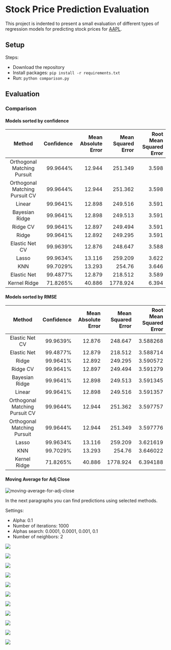 # Stock Price Prediction Evaluation

This project is indented to present a small evaluation of different types of regression models for predicting stock prices for [AAPL](https://finance.yahoo.com/quote/AAPL/history?p=AAPL).

## Setup

Steps:

- Download the repository
- Install packages: `pip install -r requirements.txt`
- Run: `python comparison.py`

## Evaluation

### Comparison

#### Models sorted by confidence

| Method | Confidence | Mean Absolute Error | Mean Squared Error | Root Mean Squared Error |
| :---: | ---: | ---: | ---: | ---: |
| Orthogonal Matching Pursuit | 99.9644% | 12.944 | 251.349 | 3.598 |
| Orthogonal Matching Pursuit CV | 99.9644% | 12.944 | 251.362 | 3.598 |
| Linear | 99.9641% | 12.898 | 249.516 | 3.591 |
| Bayesian Ridge | 99.9641% | 12.898 | 249.513 | 3.591 |
| Ridge CV | 99.9641% | 12.897 | 249.494 | 3.591 |
| Ridge | 99.9641% | 12.892 | 249.295 | 3.591 |
| Elastic Net CV | 99.9639% | 12.876 | 248.647 | 3.588 |
| Lasso | 99.9634% | 13.116 | 259.209 | 3.622 |
| KNN | 99.7029% | 13.293 | 254.76 | 3.646 |
| Elastic Net | 99.4877% | 12.879 | 218.512 | 3.589 |
| Kernel Ridge | 71.8265% | 40.886 | 1778.924 | 6.394 |

#### Models sorted by RMSE

| Method | Confidence | Mean Absolute Error | Mean Squared Error | Root Mean Squared Error |
| :---: | ---: | ---: | ---: | ---: |
| Elastic Net CV | 99.9639% | 12.876 | 248.647 | 3.588268 |
| Elastic Net | 99.4877% | 12.879 | 218.512 | 3.588714 |
| Ridge | 99.9641% | 12.892 | 249.295 | 3.590572 |
| Ridge CV | 99.9641% | 12.897 | 249.494 | 3.591279 |
| Bayesian Ridge | 99.9641% | 12.898 | 249.513 | 3.591345 |
| Linear | 99.9641% | 12.898 | 249.516 | 3.591357 |
| Orthogonal Matching Pursuit CV | 99.9644% | 12.944 | 251.362 | 3.597757 |
| Orthogonal Matching Pursuit | 99.9644% | 12.944 | 251.349 | 3.597776 |
| Lasso | 99.9634% | 13.116 | 259.209 | 3.621619 |
| KNN | 99.7029% | 13.293 | 254.76 | 3.646022 |
| Kernel Ridge | 71.8265% | 40.886 | 1778.924 | 6.394188 |

#### Moving Average for Adj Close

![moving-average-for-adj-close](./assets/moving-avergage-for-adj-close.png)

In the next paragraphs you can find predictions using selected methods.

Settings:
- Alpha: 0.1
- Number of iterations: 1000
- Alphas search: 0.0001, 0.0001, 0.001, 0.1
- Number of neighbors: 2

![](./assets/Bayesian%20Ridge.jpg)

![](./assets/Elastic%20Net.jpg)

![](./assets/Elastic%20Net%20CV.jpg)

![](./assets/Kernel%20Ridge.jpg)

![](./assets/KNN.jpg)

![](./assets/Lasso.jpg)

![](./assets/Linear.jpg)

![](./assets/Orthogonal%20Matching%20Pursuit.jpg)

![](./assets/Orthogonal%20Matching%20Pursuit%20CV.jpg)

![](./assets/Ridge.jpg)

![](./assets/Ridge%20CV.jpg)

